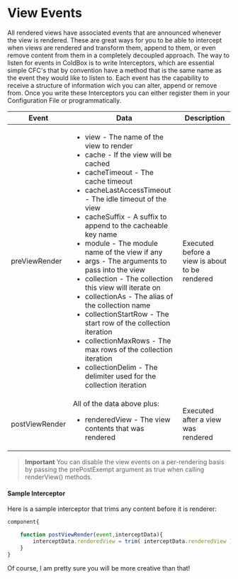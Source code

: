 # View Events

All rendered views have associated events that are announced whenever the view is rendered. These are great ways for you to be able to intercept when views are rendered and transform them, append to them, or even remove content from them in a completely decoupled approach. The way to listen for events in ColdBox is to write Interceptors, which are essential simple CFC's that by convention have a method that is the same name as the event they would like to listen to. Each event has the capability to receive a structure of information wich you can alter, append or remove from. Once you write these Interceptors you can either register them in your Configuration File or programmatically.

|Event|Data|Description|
|--|--|--|
|preViewRender |<ul><li>view - The name of the view to render</li><li>cache - If the view will be cached</li><li>cacheTimeout - The cache timeout</li><li>cacheLastAccessTimeout - The idle timeout of the view</li><li>cacheSuffix - A suffix to append to the cacheable key name</li><li>module - The module name of the view if any</li><li>args - The arguments to pass into the view</li><li>collection - The collection this view will iterate on</li><li>collectionAs - The alias of the collection name</li><li>collectionStartRow - The start row of the collection iteration</li><li>collectionMaxRows - The max rows of the collection iteration</li><li>collectionDelim - The delimiter used for the collection iteration </li>|Executed before a view is about to be rendered|
|postViewRender |All of the data above plus:<ul><li>renderedView - The view contents that was rendered </li></ul>|Executed after a view was rendered|

> **Important** You can disable the view events on a per-rendering basis by passing the prePostExempt argument as true when calling renderView() methods.

#### Sample Interceptor

Here is a sample interceptor that trims any content before it is renderer:

```js
component{

	function postViewRender(event,interceptData){
		interceptData.renderedView = trim( interceptData.renderedView );
	}
}
```

Of course, I am pretty sure you will be more creative than that!
